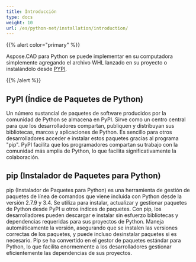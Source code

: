 ```yaml
---
title: Introducción
type: docs
weight: 10
url: /es/python-net/installation/introduction/
---
```


{{% alert color="primary" %}}

Aspose.CAD para Python se puede implementar en su computadora simplemente agregando el archivo WHL lanzado en su proyecto o instalándolo desde [PYPI](https://pypi.org/project/aspose-cad/).

{{% /alert %}}

## PyPI (Índice de Paquetes de Python)

Un número sustancial de paquetes de software producidos por la comunidad de Python se almacena en PyPI. Sirve como un centro central para que los desarrolladores compartan, publiquen y distribuyan sus bibliotecas, marcos y aplicaciones de Python. Es sencillo para otros desarrolladores acceder e instalar estos paquetes gracias al programa "pip". PyPI facilita que los programadores compartan su trabajo con la comunidad más amplia de Python, lo que facilita significativamente la colaboración.

## pip (Instalador de Paquetes para Python)

pip (Instalador de Paquetes para Python) es una herramienta de gestión de paquetes de línea de comandos que viene incluida con Python desde la versión 2.7.9 y 3.4. Se utiliza para instalar, actualizar y gestionar paquetes de Python desde PyPI u otros índices de paquetes. Con pip, los desarrolladores pueden descargar e instalar sin esfuerzo bibliotecas y dependencias requeridas para sus proyectos de Python. Maneja automáticamente la versión, asegurando que se instalen las versiones correctas de los paquetes, y puede incluso desinstalar paquetes si es necesario. Pip se ha convertido en el gestor de paquetes estándar para Python, lo que facilita enormemente a los desarrolladores gestionar eficientemente las dependencias de sus proyectos.
